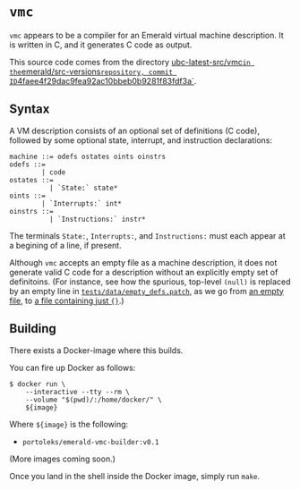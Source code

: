 # `vmc`

`vmc` appears to be a compiler for an Emerald virtual machine
description. It is written in C, and it generates C code as output.

This source code comes from the directory [ubc-latest-src/vmc` in the
`emerald/src-versions` repository, commit ID
`4faee4f29dac9fea92ac10bbeb0b9281f83fdf3a`](https://github.com/emerald/src-versions/tree/4faee4f29dac9fea92ac10bbeb0b9281f83fdf3a/ubc-latest-src).

## Syntax

A VM description consists of an optional set of definitions (C code),
followed by some optional state, interrupt, and instruction
declarations:

```
machine ::= odefs ostates oints oinstrs
odefs ::=
        | code
ostates ::=
          | `State:` state*
oints ::=
        | `Interrupts:` int*
oinstrs ::=
          | `Instructions:` instr*
```

The terminals `State:`, `Interrupts:`, and `Instructions:` must each
appear at a begining of a line, if present.

Although `vmc` accepts an empty file as a machine description, it does
not generate valid C code for a description without an explicitly
empty set of definitoins. (For instance, see how the spurious,
top-level `(null)` is replaced by an empty line in
[`tests/data/empty_defs.patch`](vmc/tests/data/empty_defs.patch), as
we go from [an empty file](tests/data/empty.desc), to [a file
containing just `{}`](tests/data/empty_defs.desc).)

## Building

There exists a Docker-image where this builds.

You can fire up Docker as follows:

```
$ docker run \
    --interactive --tty --rm \
    --volume "$(pwd)/:/home/docker/" \
    ${image}
```

Where `${image}` is the following:

* `portoleks/emerald-vmc-builder:v0.1`

(More images coming soon.)

Once you land in the shell inside the Docker image, simply run `make`.
